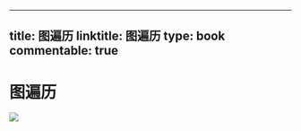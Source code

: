 
---
title: 图遍历
linktitle: 图遍历
type: book
commentable: true
---

# 图遍历

![](https://i.postimg.cc/RhNw7Qm8/image.png)

    